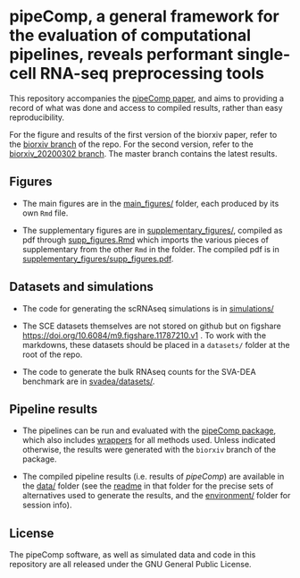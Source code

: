 # pipeComp, a general framework for the evaluation of computational pipelines, reveals performant single-cell RNA-seq preprocessing tools

This repository accompanies the [pipeComp paper](https://doi.org/10.1186/s13059-020-02136-7), and aims to providing a record of what was done and access to compiled results, rather than easy reproducibility.

For the figure and results of the first version of the biorxiv paper, refer to the [biorxiv branch](https://github.com/markrobinsonuzh/scRNA_pipelines_paper/tree/biorxiv) of the repo. For the second version, refer to the [biorxiv_20200302 branch](https://github.com/markrobinsonuzh/scRNA_pipelines_paper/tree/biorxiv_20200302). The master branch contains the latest results.

## Figures

* The main figures are in the [main_figures/](main_figures) folder, each produced by its own `Rmd` file.

* The supplementary figures are in [supplementary_figures/](supplementary_figures), compiled as pdf through [supp_figures.Rmd](supplementary_figures/supp_figures.Rmd) which imports the various pieces of supplementary from the other `Rmd` in the folder. The compiled pdf is in [supplementary_figures/supp_figures.pdf](supplementary_figures/supp_figures.pdf).

## Datasets and simulations

* The code for generating the scRNAseq simulations is in [simulations/](simulations)

* The SCE datasets themselves are not stored on github but on figshare https://doi.org/10.6084/m9.figshare.11787210.v1 . To work with the markdowns, these datasets should be placed in a `datasets/` folder at the root of the repo.

* The code to generate the bulk RNAseq counts for the SVA-DEA benchmark are in [svadea/datasets/](svadea/datasets).

## Pipeline results

* The pipelines can be run and evaluated with the [pipeComp package](https://github.com/plger/pipeComp), which also includes [wrappers](https://github.com/plger/pipeComp/tree/master/inst/extdata) for all methods used. Unless indicated otherwise, the results were generated with the `biorxiv` branch of the package.

* The compiled pipeline results (i.e. results of _pipeComp_) are available in the [data/](data) folder (see the [readme](data/README.md) in that folder for the precise sets of alternatives used to generate the results, and the [environment/](environment) folder for session info).

## License

The pipeComp software, as well as simulated data and code in this repository are all released under the GNU General Public License.
